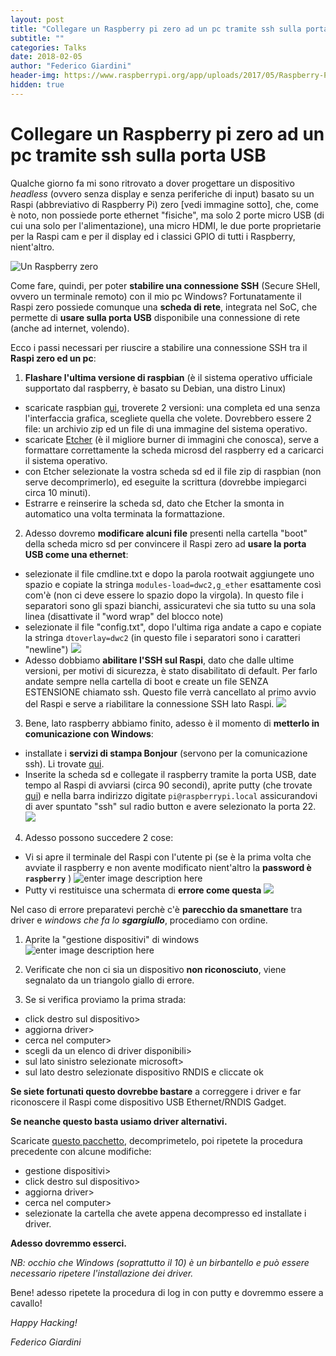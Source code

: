 ```yaml
---
layout: post
title: "Collegare un Raspberry pi zero ad un pc tramite ssh sulla porta USB"
subtitle: ""
categories: Talks
date: 2018-02-05
author: "Federico Giardini"
header-img: https://www.raspberrypi.org/app/uploads/2017/05/Raspberry-Pi-Zero-1-1755x1080.jpg
hidden: true
---
```



# Collegare un Raspberry pi zero ad un pc tramite ssh sulla porta USB


Qualche giorno fa mi sono ritrovato a dover progettare un dispositivo *headless* (ovvero senza display e senza periferiche di input) basato su un Raspi (abbreviativo di Raspberry Pi) zero [vedi immagine sotto], che, come è noto, non possiede porte ethernet "fisiche", ma solo 2 porte micro USB (di cui una solo per l'alimentazione), una micro HDMI, le due porte proprietarie per la Raspi cam e per il display ed i classici GPIO di tutti i Raspberry, nient'altro.

![Un Raspberry zero](https://www.raspberrypi.org/app/uploads/2017/05/Raspberry-Pi-Zero-1-1755x1080.jpg)

Come fare, quindi, per poter **stabilire una connessione SSH** (Secure SHell, ovvero un terminale remoto) con il mio pc Windows?
Fortunatamente il Raspi zero possiede comunque una **scheda di rete**, integrata nel SoC, che permette di **usare sulla porta USB** disponibile una connessione di rete (anche ad internet, volendo).

Ecco i passi necessari per riuscire a stabilire una connessione SSH tra il **Raspi zero ed un pc**:

1. **Flashare l'ultima versione di raspbian** (è il sistema operativo ufficiale supportato dal raspberry, è basato su Debian, una distro Linux) 
 - scaricate raspbian [qui](https://www.raspberrypi.org/downloads/raspbian/), troverete 2 versioni: una completa ed una senza l'interfaccia grafica, scegliete quella che volete. Dovrebbero essere 2 file: un archivio zip ed un file di una immagine del sistema operativo. 
 - scaricate [Etcher](https://etcher.io) (è il migliore burner di immagini che conosca), serve a formattare correttamente la scheda microsd del raspberry ed a caricarci il sistema operativo.  
 - con Etcher selezionate la vostra scheda sd ed il file zip di raspbian (non serve decomprimerlo), ed eseguite la scrittura (dovrebbe impiegarci circa 10 minuti). 
 - Estrarre e reinserire la scheda sd, dato che Etcher la smonta in automatico una volta terminata la formattazione.

2. Adesso dovremo **modificare alcuni file** presenti nella cartella "boot" della scheda micro sd per convincere il Raspi zero ad **usare la porta USB come una ethernet**: 
 - selezionate il file cmdline.txt e dopo la parola rootwait aggiungete uno spazio e copiate la stringa
  ` modules-load=dwc2,g_ether ` esattamente così com'è (non ci deve essere lo spazio dopo la virgola). In questo file i separatori sono gli spazi bianchi, assicuratevi che sia tutto su una sola linea (disattivate il "word wrap" del blocco note) 
 - selezionate il file "config.txt", dopo l'ultima riga andate a capo e copiate la stringa
  `dtoverlay=dwc2` (in questo file i separatori sono i caratteri "newline") ![](https://lh3.googleusercontent.com/sGjP09KngKVjCIdkopu9piT12WyU8BoVIgpffcXuW7EYHYaTwTFUygy3da8qyIpWxHpqplSM81FF)
 - Adesso dobbiamo **abilitare l'SSH sul Raspi**, dato che dalle ultime versioni, per motivi di sicurezza, è stato disabilitato di default. Per farlo andate sempre nella cartella di boot e create un file SENZA ESTENSIONE chiamato ssh. Questo file verrà cancellato al primo avvio del Raspi e serve a riabilitare la connessione SSH lato Raspi. 
![](https://lh3.googleusercontent.com/zfDAgJV9SYH4UFcNmMix9NcKEbFnI_3eRN_OenNxsfUpRBhvdDH2c6KpGb5-zVoT5wzsp29CzvH8)
3. Bene, lato raspberry abbiamo finito, adesso è il momento di **metterlo in comunicazione con Windows**: 
 - installate i **servizi di stampa Bonjour** (servono per la comunicazione ssh). Li trovate [qui](https://support.apple.com/kb/dl999?locale=it_IT).
 - Inserite la scheda sd e collegate il raspberry tramite la porta USB, date tempo al Raspi di avviarsi (circa 90 secondi), aprite putty (che trovate [qui](https://www.putty.org/)) e nella barra indirizzo digitate `pi@raspberrypi.local` assicurandovi di aver spuntato "ssh" sul radio button e avere selezionato la porta 22. ![](https://lh3.googleusercontent.com/xrqxtPXomLQcEWsm5hzxyiAioDbFkJolCVF1FNfaV4MltN9UQuA76M_12vTE9s0YVPlNb05-DZGZ)
 
4. Adesso possono succedere 2 cose:
 - Vi si apre il terminale del Raspi con l'utente pi (se è la prima volta che avviate il raspberry e non avente modificato nient'altro la **password è `raspberry`** ) ![enter image description here](https://lh3.googleusercontent.com/bN1tinARH13eC2ZxWLOX5wAy-YvQbR7XPAPyuFHb0Xw5eUH9xSykAY_xzpyfow0Og1BjrGd94qi1)
 - Putty vi restituisce una schermata di **errore come questa** ![](https://lh3.googleusercontent.com/A8PrL9mUbp9oqmzVDpY-Tl3Jvsp3iQU5ppLTWDGC1HtxfyADscSFAHbvOFPI-0cpDWJjwNJWgSPR)

Nel caso di errore preparatevi perchè c'è **parecchio da smanettare** tra driver e _windows che fa lo **sgargiullo**_, procediamo con ordine.

1. Aprite la "gestione dispositivi" di windows 
![enter image description here](https://lh3.googleusercontent.com/YSv_kVAmFrwv9lkBoOvvIbExNdYkNB1JmgP7M0Q6KPBedJydYnlUMhx2vZRI5B3qz0nmSJtyXCNC)
 
2. Verificate che non ci sia un dispositivo **non riconosciuto**, viene segnalato da un triangolo giallo di errore.

3. Se si verifica proviamo la prima strada:
 - click destro sul dispositivo>
 - aggiorna driver>
 - cerca nel computer>
 - scegli da un elenco di driver disponibili>
 - sul lato sinistro selezionate microsoft>
 - sul lato destro selezionate dispositivo RNDIS e cliccate ok

 **Se siete fortunati questo dovrebbe bastare** a correggere i driver e far riconoscere il Raspi come dispositivo USB Ethernet/RNDIS Gadget. 

**Se neanche questo basta usiamo driver alternativi.**
 
Scaricate [questo pacchetto](domotique.caron.ws/wp-content/uploads/telechargement/RPI%20Driver%20OTG.zip), decomprimetelo, poi ripetete la procedura precedente con alcune modifiche:

 - gestione dispositivi>
 - click destro sul dispositivo>
 - aggiorna driver>
 - cerca nel computer>
 - selezionate la cartella che avete appena decompresso ed installate i driver. 

 **Adesso dovremmo esserci.**

_NB: occhio che Windows (soprattutto il 10) è un birbantello e può essere necessario ripetere l'installazione dei driver._


Bene! adesso ripetete la procedura di log in con putty e dovremmo essere a cavallo!

*Happy Hacking!*


_Federico Giardini_




<!--stackedit_data:
eyJoaXN0b3J5IjpbLTU4MTk2ODA2MF19
-->
